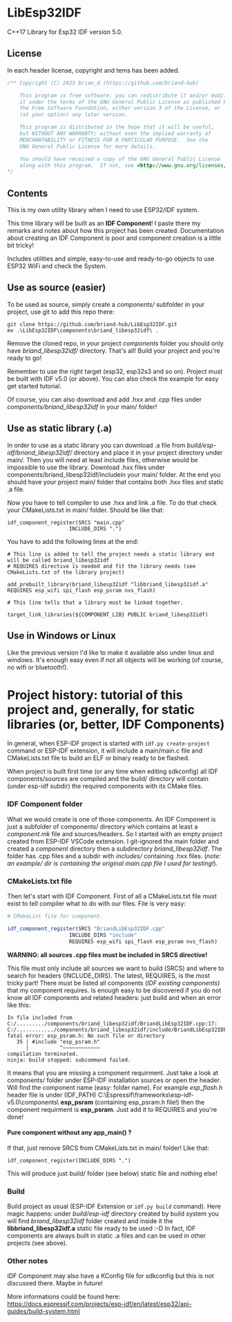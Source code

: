 # LibEsp32IDF

C++17 Library for Esp32 IDF version 5.0. 

## License

In each header license, copyright and tems has been added.

```C++
/** Copyright (C) 2023 brian_d (https://github.com/briand-hub)

    This program is free software: you can redistribute it and/or modify
    it under the terms of the GNU General Public License as published by
    the Free Software Foundation, either version 3 of the License, or
    (at your option) any later version.

    This program is distributed in the hope that it will be useful,
    but WITHOUT ANY WARRANTY; without even the implied warranty of
    MERCHANTABILITY or FITNESS FOR A PARTICULAR PURPOSE.  See the
    GNU General Public License for more details.

    You should have received a copy of the GNU General Public License
    along with this program.  If not, see <http://www.gnu.org/licenses/>.
*/
```

## Contents

This is my own utility library when I need to use ESP32/IDF system. 

This time library will be built as an **IDF Component**! I paste there my remarks and notes about how this project has been created. Documentation about creating an IDF Component is poor and component creation is a little bit tricky!

Includes utilities and simple, easy-to-use and ready-to-go objects to use ESP32 WiFi and check the System.

## Use as source (easier)

To be used as source, simply create a *components/* subfolder in your project, use git to add this repo there:

```
git clone https://github.com/briand-hub/LibEsp32IDF.git
mv .\LibEsp32IDF\components\briand_libesp32idf\ .
```

Remove the cloned repo, in your project *components* folder you should only have *briand_libesp32idf/* directory. That's all! Build your project and you're ready to go!

Remember to use the right target (esp32, esp32s3 and so on). Project must be built with IDF v5.0 (or above). You can also check the example for easy get started tutorial.

Of course, you can also download and add .hxx and .cpp files under *components/briand_libesp32idf* in your main/ folder!

## Use as static library (.a)

In order to use as a static library you can download .a file from *build/esp-idf/briand_libesp32idf/* directory and place it in your project directory under main/. Then you will need at least include files, otherwise would be impossible to use the library. Download .hxx files under components/briand_libesp32idf/includein your main/ folder.
At the end you should have your project main/ folder that contains both .hxx files and static .a file. 

Now you have to tell compiler to use .hxx and link .a file. To do that check your CMakeLists.txt in main/ folder. Should be like that:

```
idf_component_register(SRCS "main.cpp"
                    INCLUDE_DIRS ".")
```

You have to add the following lines at the end:

```
# This line is added to tell the project needs a static library and will be called briand_libesp32idf
# REQUIRES directive is needed and fit the library needs (see CMakeLists.txt of the library project)

add_prebuilt_library(briand_libesp32idf "libbriand_libesp32idf.a" REQUIRES esp_wifi spi_flash esp_psram nvs_flash)

# This line tells that a library must be linked together.

target_link_libraries(${COMPONENT_LIB} PUBLIC briand_libesp32idf)

```

## Use in Windows or Linux

Like the previous version I'd like to make it available also under linux and windows. It's enough easy even if not all objects will be working (of course, no wifi or bluetooth!).

# Project history: tutorial of this project and, generally, for static libraries (or, better, IDF Components)

In general, when ESP-IDF project is started with ``idf.py create-project`` command or ESP-IDF extension, it will include a main/main.c file and CMakeLists.txt file to build an ELF or binary ready to be flashed.

When project is built first time (or any time when editing sdkconfig) all IDF components/sources are compiled and the build/ directory will contain (under esp-idf subdir) the required components with its CMake files.

### IDF Component folder

What we would create is one of those components. An IDF Component is just a subfolder of components/ directory which contains at least a *component.mk* file and sources/headers.
So I started with an empty project created from ESP-IDF VSCode extension. I git-ignored the main folder and created a *component* directory then a subdirectory *briand_libesp32idf*.
The folder has .cpp files and a subdir with *includes/* containing .hxx files. (*note: an example/ dir is containing the original main.cpp file I used for testing!*).

### CMakeLists.txt file

Then let's start with IDF Component. First of all a CMakeLists.txt file must exist to tell compiler what to do with our files. File is very easy:

```CMake
# CMakeList file for component.

idf_component_register(SRCS "BriandLibEsp32IDF.cpp"
                    INCLUDE_DIRS "include"
                    REQUIRES esp_wifi spi_flash esp_psram nvs_flash)
```

**WARNING: all sources .cpp files must be included in SRCS directive!**

This file must only include all sources we want to build (SRCS) and where to search for headers (INCLUDE_DIRS). The latest, REQUIRES, is the most tricky part! There must be listed all components (_IDF existing components_) that my component requires. Is enough easy to be discovered if you do not know all IDF components and related headers: just build and when an error like this:

```
In file included from C:/........./components/briand_libesp32idf/BriandLibEsp32IDF.cpp:17:
C:/............/components/briand_libesp32idf/include/BriandLibEsp32IDF.hxx:35:10: fatal error: esp_psram.h: No such file or directory
   35 | #include "esp_psram.h"
      |          ^~~~~~~~~~~~~
compilation terminated.
ninja: build stopped: subcommand failed.
```

It means that you are missing a component requirment. Just take a look at components/ folder under ESP-IDF installation sources or open the header. Will find the component name (easy: folder name). For example *esp_flash.h* header file is under (IDF_PATH) C:\Espressif\frameworks\esp-idf-v5.0\components\ **esp_psram** (containing esp_psram.h file!) then the component requirment is **esp_psram**. Just add it to REQUIRES and you're done!

#### Pure component without any app_main() ?

If that, just remove SRCS from CMakeLists.txt in main/ folder! Like that:

```
idf_component_register(INCLUDE_DIRS ".")
```

This will produce just build/ folder (see below) static file and nothing else!

### Build

Build project as usual (ESP-IDF Extension or ``idf.py build`` command). Here magic happens: under *build/esp-idf* directory created by build system you will find *briand_libesp32idf* folder created and inside it the **libbriand_libesp32idf.a** static file ready to be used :-D
In fact, IDF components are always built in static .a files and can be used in other projects (see above).

### Other notes

IDF Component may also have a KConfig file for sdkconfig but this is not discussed there. Maybe in future!

More informations could be found here: https://docs.espressif.com/projects/esp-idf/en/latest/esp32/api-guides/build-system.html
